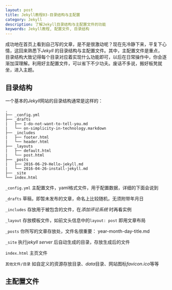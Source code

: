 ```yaml
---
layout: post
title: Jekyll教程03-目录结构与主配置
category: Jekyll
description: 了解Jekyll目录结构与主配置文件的功能
keywords: Jekyll教程, 配置文件, 目录结构
---
```


成功地在首页上看到自己写的文章，是不是很激动呢？现在先冷静下来，平复下心情，这回来熟悉下*Jekyll* 的目录结构与主配置文件。其中，主配置文件是重点，目录结构大致记得每个目录对应着实现什么功能即可，以后在日常操作中，你会逐渐加深理解。利用好主配置文件，可以省下不少功夫。废话不多说，搬好板凳就坐，进入主题。

<!-- more -->

## 目录结构

一个基本的*Jekyll*网站的目录结构通常是这样的：

```
.
├── _config.yml
├── _drafts
|   ├── I-do-not-want-to-tell-you.md
|   └── on-simplicity-in-technology.markdown
├── _includes
|   ├── footer.html
|   └── header.html
├── _layouts
|   ├── default.html
|   └── post.html
├── _posts
|   ├── 2016-06-29-Hello-jekyll.md
|   └── 2016-04-26-install-jekyll.md
├── _site
└── index.html
```

`_config.yml` 	主配置文件，yaml格式文件，用于配置数据，详细的下面会说到

`_drafts` 		草稿，即暂未发布的文章，命名上比较随机，无须附带年月日

`_includes` 		存放用于被包含的文件，在*添加评论系统* 时再看实例

`_layout` 		存放模板文件，如前文头信息中的`layout: post` 即用文章布局

`_posts` 			你所写的文章存放处，文件名很重要： year-month-day-title.md

`_site`			执行*jekyll server* 后自动生成的目录，存放生成后的文件

`index.html` 		主页文件

`其他文件/目录` 	如自定义的资源存放目录、*data*目录、网站图标*favicon.ico*等等

## 主配置文件

